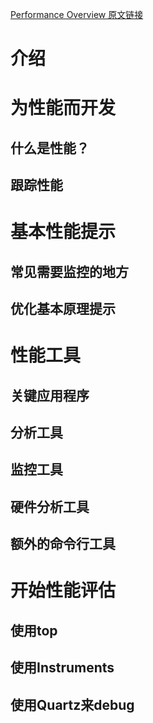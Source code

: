 [Performance Overview 原文链接](https://developer.apple.com/library/content/documentation/Performance/Conceptual/PerformanceOverview/Introduction/Introduction.html#//apple_ref/doc/uid/TP40001410)  

# 介绍

# 为性能而开发

## 什么是性能？

## 跟踪性能

# 基本性能提示

## 常见需要监控的地方

## 优化基本原理提示

# 性能工具

## 关键应用程序

## 分析工具

## 监控工具

## 硬件分析工具

## 额外的命令行工具

# 开始性能评估

## 使用top

## 使用Instruments

## 使用Quartz来debug